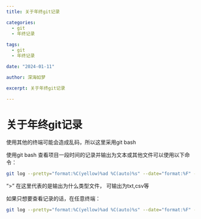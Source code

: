 ```yaml
---
title: 关于年终git记录

categories:
  - git
  - 年终记录
  
tags:
  - git
  - 年终记录

date: "2024-01-11"

author: 深海如梦

excerpt: 关于年终git记录

---
```


# 关于年终git记录

使用其他的终端可能会造成乱码，所以这里采用git bash

使用git bash 查看项目一段时间的记录并输出为文本或其他文件可以使用以下命令：

```bash
git log --pretty="format:%C(yellow)%ad %C(auto)%s" --date="format:%F" --author linweilie --since=2023-01-28 --encoding=utf8 > git_records.txt
```

“>” 在这里代表的是输出为什么类型文件， 可输出为txt,csv等



如果只想要查看记录的话，在任意终端：

```bash
git log --pretty="format:%C(yellow)%ad %C(auto)%s" --date="format:%F" --author 你的名字 --since=2023-01-28
```

